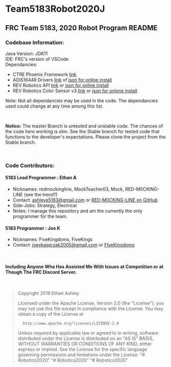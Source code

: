 # Team5183Robot2020J

## FRC Team 5183, 2020 Robot Program README

### Codebase Information:

Java Version: JDK11 <br/>
IDE: FRC's version of VSCode <br/>
Dependancies:
- CTRE Phoenix Framework [link](http://www.ctr-electronics.com/hro.html#product_tabs_technical_resources)
- ADIS16448 Drivers [link](https://github.com/juchong/ADIS16448-RoboRIO-Driver/tree/master/java) of [json for online install](http://maven.highcurrent.io/vendordeps/ADIS16448.json)
- REV Robotics API [link](http://www.revrobotics.com/sparkmax-software/#java-api) or [json for online install](https://www.revrobotics.com/content/sw/max/sdk/REVRobotics.json)
- REV Robotics Color Sensor v3 [link](https://www.revrobotics.com/rev-31-1557/) or [json for onlone install](http://revrobotics.com/content/sw/color-sensor-v3/sdk/REVColorSensorV3.json)

Note: Not all dependancies may be used in the code. The dependancies used could change at any time among this list.

<br/>

**Notice:** The master Branch is untested and unstable code. The chances of the code here working is slim. See the Stable branch for tested code that functions to the developer's expectations. Please clone the project from the Stable branch.

<br/>

### Code Contributors:

#### 5183 Lead Programmer : Ethan A

- Nicknames: redmockingline, MockTeacher03, Mock, RED-M0CKING-LINE (see the trend?)
- Contact: ashleye5183@gmail.com or [RED-M0CKING-LINE on GitHub](https://github.com/RED-M0CKING-LINE)
- Side-Jobs: Strategy, Electrical
- Notes: I manage this repository and am the currently the only programmer for the team.


#### 5183 Programmer :  Joe K

- Nicknames: FiveKingdoms, FiveKings
- Contact: joeykasprzak2005@gmail.com or [FIveKingdoms](https://github.com/RED-M0CKING-LINE)


<br/>

#### Including Anyone Who Has Assisted Me With Issues at Competition or at Though The FRC Discord Server.

<br/>

>Copyright 2019 Ethan Ashley
>
>   Licensed under the Apache License, Version 2.0 (the "License");
>   you may not use this file except in compliance with the License.
>   You may obtain a copy of the License at
>
>       http://www.apache.org/licenses/LICENSE-2.0
>
>   Unless required by applicable law or agreed to in writing, software
>   distributed under the License is distributed on an "AS IS" BASIS,
>   WITHOUT WARRANTIES OR CONDITIONS OF ANY KIND, either express or implied.
>   See the License for the specific language governing permissions and
>   limitations under the License.
"# Robotics2020" 
"# Robotics2020" 
"# Robotics2020" 
